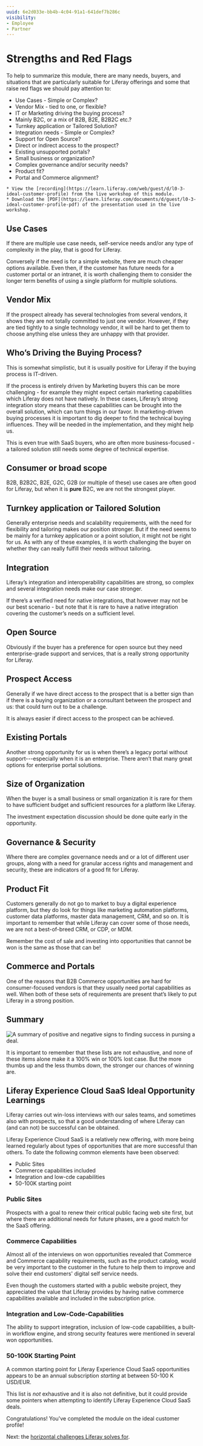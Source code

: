 ```yaml
---
uuid: 6e2d033e-bb4b-4c04-91a1-641def7b286c
visibility: 
- Employee
- Partner
---
```


# Strengths and Red Flags

To help to summarize this module, there are many needs, buyers, and situations that are particularly suitable for Liferay offerings and some that raise red flags we should pay attention to:

* Use Cases - Simple or Complex?
* Vendor Mix - tied to one, or flexible?
* IT or Marketing driving the buying process?
* Mainly B2C, or a mix of B2B, B2E, B2B2C etc.?
* Turnkey application or Tailored Solution?
* Integration needs - Simple or Complex?
* Support for Open Source?
* Direct or indirect access to the prospect?
* Existing unsupported portals?
* Small business or organization?
* Complex governance and/or security needs?
* Product fit?
* Portal and Commerce alignment?

```{note}
* View the [recording](https://learn.liferay.com/web/guest/d/l0-3-ideal-customer-profile) from the live workshop of this module.
* Download the [PDF](https://learn.liferay.com/documents/d/guest/l0-3-ideal-customer-profile-pdf) of the presentation used in the live workshop.
```

## Use Cases

If there are multiple use case needs, self-service needs and/or any type of complexity in the play, that is good for Liferay.

Conversely if the need is for a simple website, there are much cheaper options available. Even then, if the customer has future needs for a customer portal or an intranet, it is worth challenging them to consider the longer term benefits of using a single platform for multiple solutions.

## Vendor Mix

If the prospect already has several technologies from several vendors, it shows they are not totally committed to just one vendor. However, if they are tied tightly to a single technology vendor, it will be hard to get them to choose anything else unless they are unhappy with that provider.

## Who’s Driving the Buying Process?

This is somewhat simplistic, but it is usually positive for Liferay if the buying process is IT-driven.

If the process is entirely driven by Marketing buyers this can be more challenging - for example they might expect certain marketing capabilities which Liferay does not have natively. In these cases, Liferay’s strong integration story means that these capabilities can be brought into the overall solution, which can turn things in our favor. In marketing-driven buying processes it is important to dig deeper to find the technical buying influences. They will be needed in the implementation, and they might help us.

This is even true with SaaS buyers, who are often more business-focused - a tailored solution still needs some degree of technical expertise.

## Consumer or broad scope

B2B, B2B2C, B2E, G2C, G2B (or multiple of these) use cases are often good for Liferay, but when it is **pure** B2C, we are not the strongest player.

## Turnkey application or Tailored Solution

Generally enterprise needs and scalability requirements, with the need for flexibility and tailoring makes our position stronger. But if the need seems to be mainly for a turnkey application or a point solution, it might not be right for us. As with any of these examples, it is worth challenging the buyer on whether they can really fulfill their needs without tailoring.

## Integration

Liferay’s integration and interoperability capabilities are strong, so complex and several integration needs make our case stronger.

If there’s a verified need for native integrations, that however may not be our best scenario - but note that it is rare to have a native integration covering the customer’s needs on a sufficient level.

## Open Source

Obviously if the buyer has a preference for open source but they need enterprise-grade support and services, that is a really strong opportunity for Liferay.

## Prospect Access

Generally if we have direct access to the prospect that is a better sign than if there is a buying organization or a consultant between the prospect and us: that could turn out to be a challenge.

It is always easier if direct access to the prospect can be achieved.

## Existing Portals

Another strong opportunity for us is when there’s a legacy portal without support---especially when it is an enterprise. There aren’t that many great options for enterprise portal solutions.

## Size of Organization

When the buyer is a small business or small organization it is rare for them to have sufficient budget and sufficient resources for a platform like Liferay.

The investment expectation discussion should be done quite early in the opportunity.

## Governance & Security

Where there are complex governance needs and or a lot of different user groups, along with a need for granular access rights and management and security, these are indicators of a good fit for Liferay. 

## Product Fit

Customers generally do not go to market to buy a digital experience platform, but they do look for things like marketing automation platforms, customer data platforms, master data management, CRM, and so on. It is important to remember that while Liferay can cover some of those needs, we are not a best-of-breed CRM, or CDP, or MDM.

Remember the cost of sale and investing into opportunities that cannot be won is the same as those that can be!

## Commerce and Portals

One of the reasons that B2B Commerce opportunities are hard for consumer-focused vendors is that they usually need portal capabilities as well. When both of these sets of requirements are present that’s likely to put Liferay in a strong position.

## Summary

![A summary of positive and negative signs to finding success in pursing a deal.](./strengths-and-red-flags/images/01.png)

It is important to remember that these lists are not exhaustive, and none of these items alone make it a 100% win or 100% lost case. But the more thumbs up and the less thumbs down, the stronger our chances of winning are.

## Liferay Experience Cloud SaaS Ideal Opportunity Learnings

Liferay carries out win-loss interviews with our sales teams, and sometimes also with prospects, so that a good understanding of where Liferay can (and can not) be successful can be obtained.

Liferay Experience Cloud SaaS is a relatively new offering, with more being learned regularly about types of opportunities that are more successful than others. To date the following common elements have been observed:

* Public Sites
* Commerce capabilities included
* Integration and low-cde capabilities
* 50-100K starting point

### Public Sites

Prospects with a goal to renew their critical public facing web site first, but where there are additional needs for future phases, are a good match for the SaaS offering.

### Commerce Capabilities

Almost all of the interviews on won opportunities revealed that Commerce and Commerce capability requirements, such as the product catalog, would be very important to the customer in the future to help them to improve and solve their end customers' digital self service needs. 

Even though the customers started with a public website project, they appreciated the value that Liferay provides by having native commerce capabilities available and included in the subscription price.

### Integration and Low-Code-Capabilities

The ability to support integration, inclusion of low-code capabilities, a built-in workflow engine, and strong security features were mentioned in several won opportunities.

### 50-100K Starting Point

A common starting point for Liferay Experience Cloud SaaS opportunities appears to be an annual subscription _starting_ at between 50-100 K USD/EUR.  

This list is _not_ exhaustive and it is also not definitive, but it could provide some pointers when attempting to identify Liferay Experience Cloud SaaS deals.

Congratulations! You've completed the module on the ideal customer profile! 

Next: the [horizontal challenges Liferay solves for](../what-challenges-does-liferay-solve-horizontal-solutions.md).


